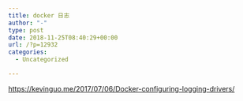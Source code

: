 ```yaml
---
title: docker 日志
author: "-"
type: post
date: 2018-11-25T08:40:29+00:00
url: /?p=12932
categories:
  - Uncategorized

---
```

https://kevinguo.me/2017/07/06/Docker-configuring-logging-drivers/